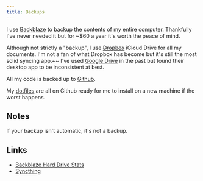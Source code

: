 ```yaml
---
title: Backups
---
```


I use [Backblaze](https://secure.backblaze.com/r/01gkf3) to backup the contents of my entire computer. Thankfully I've never needed it but for ~$60 a year it's worth the peace of mind.

Although not strictly a "backup", I use ~~[Dropbox](https://dropbox.com)~~ iCloud Drive for all my documents. I'm not a fan of what Dropbox has become but it's still the most solid syncing app.~~ I've used [Google Drive](https://drive.google.com) in the past but found their desktop app to be inconsistent at best.

All my code is backed up to [Github](https://github.com).

My [dotfiles](/cli/) are all on Github ready for me to install on a new machine if the worst happens.

## Notes

If your backup isn't automatic, it's not a backup.

## Links

- [Backblaze Hard Drive Stats](https://www.backblaze.com/b2/hard-drive-test-data.html)
- [Syncthing](https://syncthing.net/)
